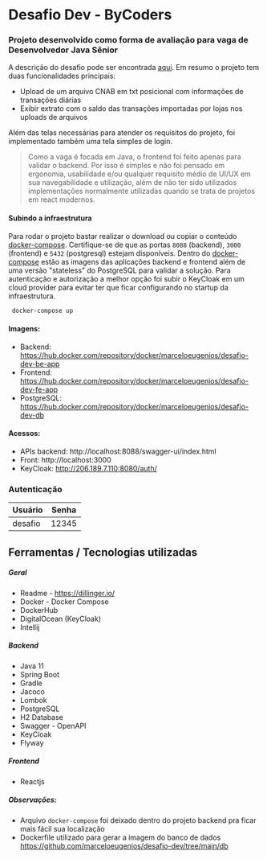 # Desafio Dev - ByCoders

### Projeto desenvolvido como forma de avaliação para vaga de Desenvolvedor Java Sênior

A descrição do desafio pode ser encontrada [aqui](https://github.com/ByCodersTec/desafio-dev). Em resumo o projeto tem duas funcionalidades principais:

- Upload de um arquivo CNAB em txt posicional com informações de transações diárias
- Exibir extrato com o saldo das transações importadas por lojas nos uploads de arquivos

Além das telas necessárias para atender os requisitos do projeto, foi implementado também uma tela simples de login.

> Como a vaga é focada em Java, o frontend foi feito apenas para validar o backend. Por isso é simples e não foi pensado em ergonomia, usabilidade e/ou qualquer requisito médio de UI/UX em sua navegabilidade e utilização, além de não ter sido utilizados implementações normalmente utilizadas quando se trata de projetos em react modernos.

#### Subindo a infraestrutura

Para rodar o projeto bastar realizar o download ou copiar o conteúdo [docker-compose](https://github.com/marceloeugenios/desafio-dev/blob/main/parser/docker-compose.yml). Certifique-se de que as portas `8088` (backend), `3000` (frontend) e `5432` (postgresql) estejam disponíveis.
Dentro do [docker-compose](https://github.com/marceloeugenios/desafio-dev/blob/main/parser/docker-compose.yml) estão as imagens das aplicações backend e frontend além de uma versão "stateless" do PostgreSQL para validar a solução. Para autenticação e autorização a melhor opção foi subir o KeyCloak em um cloud provider para evitar ter que ficar configurando no startup da infraestrutura.

```sh
 docker-compose up
```

#### Imagens:

- Backend: https://hub.docker.com/repository/docker/marceloeugenios/desafio-dev-be-app
- Frontend: https://hub.docker.com/repository/docker/marceloeugenios/desafio-dev-fe-app
- PostgreSQL: https://hub.docker.com/repository/docker/marceloeugenios/desafio-dev-db

#### Acessos:

- APIs backend: http://localhost:8088/swagger-ui/index.html
- Front: http://localhost:3000
- KeyCloak: http://206.189.7.110:8080/auth/

### Autenticação

| Usuário | Senha |
| ------- | ----- |
| desafio | 12345 |

## Ferramentas / Tecnologias utilizadas

##### Geral

- Readme - https://dillinger.io/
- Docker - Docker Compose
- DockerHub
- DigitalOcean (KeyCloak)
- Intellij

##### Backend

- Java 11
- Spring Boot
- Gradle
- Jacoco
- Lombok
- PostgreSQL
- H2 Database
- Swagger - OpenAPI
- KeyCloak
- Flyway

##### Frontend

- Reactjs

##### Observações:

- Arquivo `docker-compose` foi deixado dentro do projeto backend pra ficar mais fácil sua localização
- Dockerfile utilizado para gerar a imagem do banco de dados https://github.com/marceloeugenios/desafio-dev/tree/main/db

